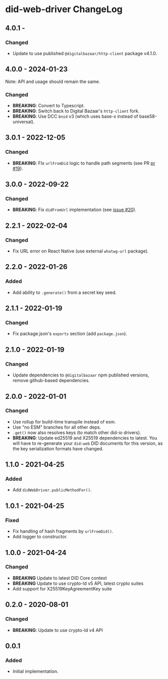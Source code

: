 # did-web-driver ChangeLog

## 4.0.1 -

### Changed
- Update to use published `@digitalbazaar/http-client` package v4.1.0.

## 4.0.0 - 2024-01-23
Note: API and usage should remain the same.

### Changed
- **BREAKING**: Convert to Typescript.
- **BREAKING**: Switch back to Digital Bazaar's `http-client` fork.
- **BREAKING**: Use DCC `bnid` v3 (which uses base-x instead of base58-universal).

## 3.0.1 - 2022-12-05

### Changed
- **BREAKING**: FIx `urlFromDid` logic to handle path segments (see PR [pr #19](https://github.com/interop-alliance/did-web-resolver/pull/19)).

## 3.0.0 - 2022-09-22

### Changed
- **BREAKING**: Fix `didFromUrl` implementation (see [issue #20](https://github.com/interop-alliance/did-web-resolver/issues/20)).

## 2.2.1 - 2022-02-04

### Changed
- Fix URL error on React Native (use external `whatwg-url` package).

## 2.2.0 - 2022-01-26

### Added
- Add ability to `.generate()` from a secret key seed.

## 2.1.1 - 2022-01-19

### Changed
- Fix package.json's `exports` section (add `package.json`).

## 2.1.0 - 2022-01-19

### Changed
- Update dependencies to `@digitalbazaar` npm published versions, remove
  github-based dependencies.

## 2.0.0 - 2022-01-01

### Changed
- Use rollup for build-time transpile instead of esm.
- Use "no ESM" branches for all other deps.
- `.get()` now also resolves keys (to match other did-io drivers).
- **BREAKING**: Update ed25519 and X25519 dependencies to latest. You will have
  to re-generate your `did:web` DID documents for this version, as the
  key serialization formats have changed.

## 1.1.0 - 2021-04-25

### Added
- Add `didWebDriver.publicMethodFor()`.

## 1.0.1 - 2021-04-25

### Fixed
- Fix handling of hash fragments by `urlFromDid()`.
- Add logger to constructor.

## 1.0.0 - 2021-04-24

### Changed
- **BREAKING** Update to latest DID Core context
- **BREAKING** Update to use crypto-ld v5 API, latest crypto suites
- Add support for X25519KeyAgreementKey suite

## 0.2.0 - 2020-08-01

### Changed
- **BREAKING**: Update to use crypto-ld v4 API

## 0.0.1

### Added
- Initial implementation.
